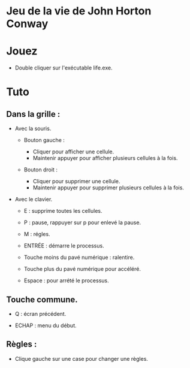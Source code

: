 # Jeu de la vie de John Horton Conway

# Jouez
  
  - Double cliquer sur l'exécutable life.exe.

# Tuto

## Dans la grille : 
  
  - Avec la souris.

    - Bouton gauche :

      - Cliquer pour afficher une cellule.
      - Maintenir appuyer pour afficher plusieurs cellules à la fois.

    - Bouton droit :

      - Cliquer pour supprimer une cellule. 
      - Maintenir appuyer pour supprimer plusieurs cellules à la fois.

  - Avec le clavier.

    - E : supprime toutes les cellules.

    - P : pause, rappuyer sur p pour enlevé la pause.

    - M : régles.

    - ENTRÉE : démarre le processus.
    
    - Touche moins du pavé numérique : ralentire.

    - Touche plus du pavé numérique pour accéléré.

    - Espace : pour arrété le processus.

## Touche commune.
  
  - Q : écran précédent.

  - ECHAP : menu du début.

## Règles :

  - Clique gauche sur une case pour changer une règles.